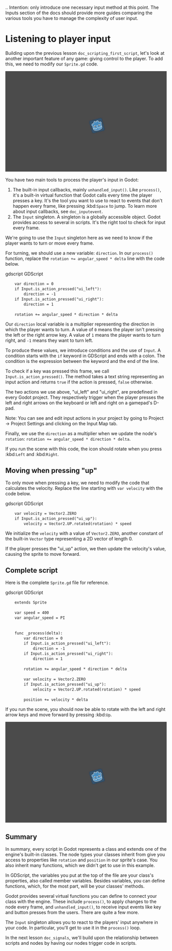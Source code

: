.. Intention: only introduce one necessary input method at this point. The
   Inputs section of the docs should provide more guides comparing the various
   tools you have to manage the complexity of user input.



Listening to player input
=========================

Building upon the previous lesson `doc_scripting_first_script`, let's look
at another important feature of any game: giving control to the player.
To add this, we need to modify our `Sprite.gd` code.

![](img/scripting_first_script_moving_with_input.gif)

You have two main tools to process the player's input in Godot:

1. The built-in input callbacks, mainly `unhandled_input()`. Like
   `process()`, it's a built-in virtual function that Godot calls every time
   the player presses a key. It's the tool you want to use to react to events
   that don't happen every frame, like pressing :kbd:`Space` to jump. To learn
   more about input callbacks, see `doc_inputevent`.
2. The `Input` singleton. A singleton is a globally accessible object. Godot
   provides access to several in scripts. It's the right tool to check for input
   every frame.

We're going to use the `Input` singleton here as we need to know if the player
wants to turn or move every frame.

For turning, we should use a new variable: `direction`. In our `process()`
function, replace the `rotation += angular_speed * delta` line with the
code below.

gdscript GDScript

```
    var direction = 0
    if Input.is_action_pressed("ui_left"):
        direction = -1
    if Input.is_action_pressed("ui_right"):
        direction = 1

    rotation += angular_speed * direction * delta
```

Our `direction` local variable is a multiplier representing the direction in
which the player wants to turn. A value of `0` means the player isn't pressing
the left or the right arrow key. A value of `1` means the player wants to turn
right, and `-1` means they want to turn left.

To produce these values, we introduce conditions and the use of `Input`. A
condition starts with the `if` keyword in GDScript and ends with a colon. The
condition is the expression between the keyword and the end of the line.

To check if a key was pressed this frame, we call `Input.is_action_pressed()`.
The method takes a text string representing an input action and returns `true`
if the action is pressed, `false` otherwise.

The two actions we use above, "ui_left" and "ui_right", are predefined in every
Godot project. They respectively trigger when the player presses the left and
right arrows on the keyboard or left and right on a gamepad's D-pad.

Note:
 You can see and edit input actions in your project by going to Project
          -> Project Settings and clicking on the Input Map tab.

Finally, we use the `direction` as a multiplier when we update the node's
`rotation`: `rotation += angular_speed * direction * delta`.

If you run the scene with this code, the icon should rotate when you press
:kbd:`Left` and :kbd:`Right`.

Moving when pressing "up"
-------------------------

To only move when pressing a key, we need to modify the code that calculates the
velocity. Replace the line starting with `var velocity` with the code below.

gdscript GDScript

```
    var velocity = Vector2.ZERO
    if Input.is_action_pressed("ui_up"):
        velocity = Vector2.UP.rotated(rotation) * speed
```

We initialize the `velocity` with a value of `Vector2.ZERO`, another
constant of the built-in `Vector` type representing a 2D vector of length 0.

If the player presses the "ui_up" action, we then update the velocity's value,
causing the sprite to move forward.

Complete script
---------------

Here is the complete `Sprite.gd` file for reference.

gdscript GDScript

```
    extends Sprite

    var speed = 400
    var angular_speed = PI


    func _process(delta):
        var direction = 0
        if Input.is_action_pressed("ui_left"):
            direction = -1
        if Input.is_action_pressed("ui_right"):
            direction = 1

        rotation += angular_speed * direction * delta

        var velocity = Vector2.ZERO
        if Input.is_action_pressed("ui_up"):
            velocity = Vector2.UP.rotated(rotation) * speed

        position += velocity * delta
```

If you run the scene, you should now be able to rotate with the left and right
arrow keys and move forward by pressing :kbd:`Up`.

![](img/scripting_first_script_moving_with_input.gif)

Summary
-------

In summary, every script in Godot represents a class and extends one of the
engine's built-in classes. The node types your classes inherit from give you
access to properties like `rotation` and `position` in our sprite's case.
You also inherit many functions, which we didn't get to use in this example.

In GDScript, the variables you put at the top of the file are your class's
properties, also called member variables. Besides variables, you can define
functions, which, for the most part, will be your classes' methods.

Godot provides several virtual functions you can define to connect your class
with the engine. These include `process()`, to apply changes to the node
every frame, and `unhandled_input()`, to receive input events like key and
button presses from the users. There are quite a few more.

The `Input` singleton allows you to react to the players' input anywhere in
your code. In particular, you'll get to use it in the `process()` loop.

In the next lesson `doc_signals`, we'll build upon the relationship between
scripts and nodes by having our nodes trigger code in scripts.
